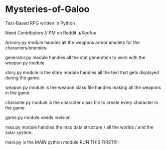 # Mysteries-of-Galoo
Text-Based RPG written in Python

Need Contributors // PM on Reddit u/Koofus

Armory.py module handles all the weapons armor amulets for the characters/enemies.

generator.py module handles all the stat generation to work with the weapon.py module

story.py module is the story module handles all the text that gets displayed during the game.

weapon.py module is the weapon class file handles making all the weapons in the game.

character.py module is the character class file to create every character in the game.

game.py module needs revision

map.py module handles the map data structure / all the worlds / and the solar system.

main.py is the MAIN python module RUN THIS FIRST!!!!
